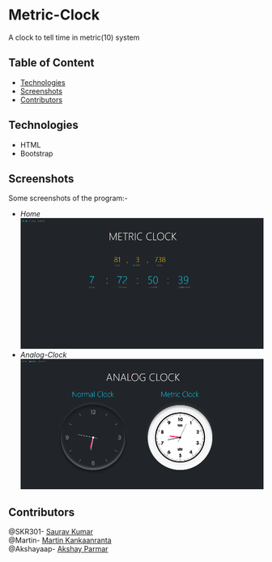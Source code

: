 # Metric-Clock
A clock to tell time in metric(10) system

  ## Table of Content
  - [Technologies](#technologies)
  - [Screenshots](#screenshots)
  - [Contributors](#contributors)
  
  ## Technologies
  - HTML
  - Bootstrap
  
  ## Screenshots
  Some screenshots of the program:-
  - *Home*<br />
  ![Home](https://github.com/SKR301/Metric-Clock/blob/beta/ScreenShot/MetricClock.png)
  - *Analog-Clock*<br />
  ![Analog-Clock](https://github.com/SKR301/Metric-Clock/blob/beta/ScreenShot/AnalogClock.png)
  
  ## Contributors
  @SKR301- [Saurav Kumar](https://github.com/SKR301) <br/>
  @Martin- [Martin Kankaanranta](https://github.com/norkator) <br />
  @Akshayaap- [Akshay Parmar](https://github.com/Akshayaap) <br />

